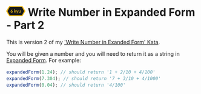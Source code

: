 # ![6kyu badge](../.codewars-badges/6kyu.png) Write Number in Expanded Form - Part 2

This is version 2 of my ['Write Number in Exanded Form' Kata](https://www.codewars.com/kata/write-number-in-expanded-form).

You will be given a number and you will need to return it as a string in [Expanded Form](https://www.mathplacementreview.com/arithmetic/decimals.php#writing-a-decimal-in-expanded-form). For example:

```javascript
expandedForm(1.24); // should return '1 + 2/10 + 4/100'
expandedForm(7.304); // should return '7 + 3/10 + 4/1000'
expandedForm(0.04); // should return '4/100'
```